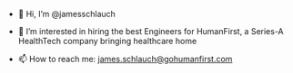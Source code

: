 - 👋 Hi, I’m @jamesschlauch
- 👀 I’m interested in hiring the best Engineers for HumanFirst, a Series-A HealthTech company bringing healthcare home

- 📫 How to reach me: james.schlauch@gohumanfirst.com

